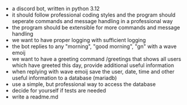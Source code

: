 * a discord bot, written in python 3.12
* it should follow professional coding styles and the program should seperate commands and message handling in a professional way
* the program should be extensible for more commands and message handling
* we want to have proper logging with sufficient logging
* the bot replies to any "morning", "good morning", "gn" with a wave emoij
* we want to have a greeting command /greetings that shows all users which have greeted this day, provide additional useful information
* when replying with wave emoij save the user, date, time and other useful information to a database (mariadb)
* use a simple, but professional way to access the database
* decide for yourself if tests are needed
* write a readme.md
